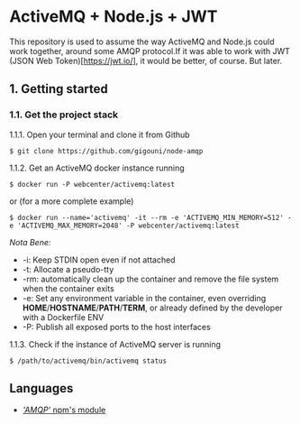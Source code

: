 # ActiveMQ + Node.js + JWT

This repository is used to assume the way ActiveMQ and Node.js could work 
together, around some AMQP protocol.If it was able to work with JWT 
(JSON Web Token)[https://jwt.io/], it would be better, of course. But later.

## 1. Getting started
### 1.1. Get the project stack

1.1.1. Open your terminal and clone it from Github

```shell
$ git clone https://github.com/gigouni/node-amqp
```

1.1.2. Get an ActiveMQ docker instance running

```shell
$ docker run -P webcenter/activemq:latest
```

or (for a more complete example)

```shell
$ docker run --name='activemq' -it --rm -e 'ACTIVEMQ_MIN_MEMORY=512' -e 'ACTIVEMQ_MAX_MEMORY=2048' -P webcenter/activemq:latest
```

_Nota Bene:_

* -i: Keep STDIN open even if not attached
* -t: Allocate a pseudo-tty
* -rm: automatically clean up the container and remove the file system when the container exits
* -e: Set any environment variable in the container, 
even overriding __HOME__/__HOSTNAME__/__PATH__/__TERM__, or already defined by the developer 
with a Dockerfile ENV
* -P: Publish all exposed ports to the host interfaces

1.1.3. Check if the instance of ActiveMQ server is running

```shell
$ /path/to/activemq/bin/activemq status
```

## Languages

* [_'AMQP'_ npm's module](https://www.npmjs.com/package/amqp)


